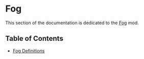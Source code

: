 # Fog

This section of the documentation is dedicated to the [Fog](https://modrinth.com/mod/fog) mod.

## Table of Contents

- [Fog Definitions](./fog-definitions.md)